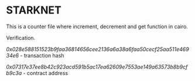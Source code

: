 # STARKNET

This is a counter file where increment, decrement and get function in cairo.

Verification.

*0x028e588151523b9faa36814656cee2136a6a38a6faa50cecf25aa511e46934e6* - transaction hash

*0x07317e37ee8b42c923acd591b5ac17ea62609e7553ae149a63573b8b9cfb9c3a* - contract address